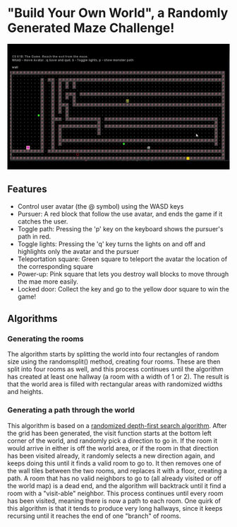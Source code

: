 # "Build Your Own World", a Randomly Generated Maze Challenge! 

![A gif demonstrating gameplay](readme_gif.gif)

## Features
- Control user avatar (the @ symbol) using the WASD keys
- Pursuer: A red block that follow the use avatar, and ends the game if it catches the user.
- Toggle path: Pressing the 'p' key on the keyboard shows the pursuer's path in red. 
- Toggle lights: Pressing the 'q' key turns the lights on and off and highlights only the avatar and the pursuer
- Teleportation square: Green square to teleport the avatar the location of the corresponding square
- Power-up: Pink square that lets you destroy wall blocks to move through the mae more easily.
- Locked door: Collect the key and go to the yellow door square to win the game!


## Algorithms
### Generating the rooms 
The algorithm starts by splitting the world into four rectangles of random size using the randomsplit() method, creating four rooms. 
These are then split into four rooms as well, and this process continues until the algorithm has created at least one hallway
(a room with a width of 1 or 2). The result is that the world area is filled with rectangular areas with randomized widths and heights. 

### Generating a path through the world
This algorithm is based on a  [randomized depth-first search algorithm](https://en.wikipedia.org/wiki/Maze_generation_algorithm#Randomized_depth-first_search).
After the grid has been generated, the visit function starts at the bottom left corner of the world, and randomly pick a direction to go in. 
If the room it would arrive in either is off the world area, or if the room in that direction has been visited already, it randomly selects a new 
direction again, and keeps doing this until it finds a valid room to go to. It then removes one of the wall tiles between the two rooms, 
and replaces it with a floor, creating a path. A room that has no valid neighbors to go to (all already visited or off the world map) is a dead end, 
and the algorithm will backtrack until it find a room with a "visit-able" neighbor. This process continues until every room has been visited,
meaning there is now a path to each room. One quirk of this algorithm is that it tends to produce very long hallways, since it keeps recursing until it 
reaches the end of one "branch" of rooms.
